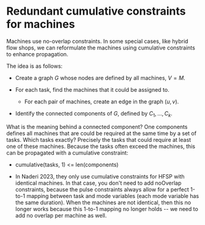 # Redundant cumulative constraints for machines

Machines use no-overlap constraints.
In some special cases, like hybrid flow shops, we can reformulate the machines using cumulative constraints to enhance propagation.

The idea is as follows:
- Create a graph $G$ whose nodes are defined by all machines, $V=M$.
- For each task, find the machines that it could be assigned to.
    - For each pair of machines, create an edge in the graph $(u, v)$.

- Identify the connected components of $G$, defined by $C_1, \dots, C_k$.


What is the meaning behind a connected component? One components defines all machines that are could be required at the same time by a set of tasks. Which tasks exactly? Precisely the tasks that could require at least one of these machines. Because the tasks often exceed the machines, this can be propagated with a cumulative constraint:
- cumulative(tasks, 1) <= len(components)


- In Naderi 2023, they only use cumulative constraints for HFSP with identical machines. In that case, you don't need to add noOverlap constraints, because the pulse constraints always allow for a perfect 1-to-1 mapping between task and mode variables (each mode variable has the same duration). When the machines are not identical, then this no longer works because this 1-to-1 mapping no longer holds -- we need to add no overlap per machine as well.
